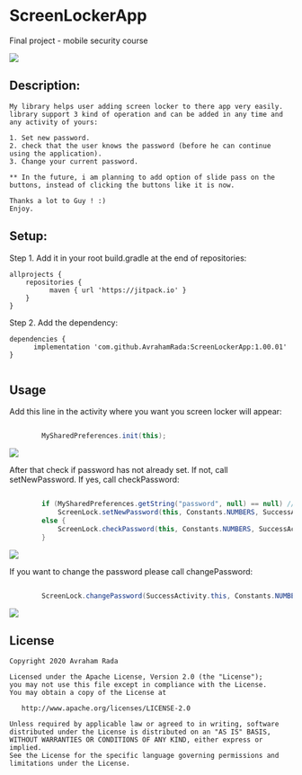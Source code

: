 # ScreenLockerApp
Final project - mobile security course

[![](https://jitpack.io/v/AvrahamRada/ScreenLockerApp.svg)](https://jitpack.io/#AvrahamRada/ScreenLockerApp)

## Description:
```
My library helps user adding screen locker to there app very easily.
library support 3 kind of operation and can be added in any time and any activity of yours:

1. Set new password.
2. check that the user knows the password (before he can continue using the application).
3. Change your current password.

** In the future, i am planning to add option of slide pass on the buttons, instead of clicking the buttons like it is now.

Thanks a lot to Guy ! :)
Enjoy.

```

## Setup:
Step 1. Add it in your root build.gradle at the end of repositories:
```
allprojects {
    repositories {
          maven { url 'https://jitpack.io' }
    }
}
```

Step 2. Add the dependency:

```
dependencies {
      implementation 'com.github.AvrahamRada:ScreenLockerApp:1.00.01'
}


```
## Usage

Add this line in the activity where you want you screen locker will appear:
```java                    

        MySharedPreferences.init(this);

```

![](assets/new_password.gif)

After that check if password has not already set.
If not, call setNewPassword. If yes, call checkPassword:
```java                    

        if (MySharedPreferences.getString("password", null) == null) // Set new password
            ScreenLock.setNewPassword(this, Constants.NUMBERS, SuccessActivity.class);
        else {
            ScreenLock.checkPassword(this, Constants.NUMBERS, SuccessActivity.class);
        }

```

![](assets/check_password.gif)

If you want to change the password please call changePassword:
```java                    

        ScreenLock.changePassword(SuccessActivity.this, Constants.NUMBERS, MainActivity.class);

```

![](assets/change_password.gif)   


          
## License

    Copyright 2020 Avraham Rada

    Licensed under the Apache License, Version 2.0 (the "License");
    you may not use this file except in compliance with the License.
    You may obtain a copy of the License at

       http://www.apache.org/licenses/LICENSE-2.0

    Unless required by applicable law or agreed to in writing, software
    distributed under the License is distributed on an "AS IS" BASIS,
    WITHOUT WARRANTIES OR CONDITIONS OF ANY KIND, either express or implied.
    See the License for the specific language governing permissions and
    limitations under the License.


